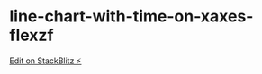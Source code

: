 # line-chart-with-time-on-xaxes-flexzf

[Edit on StackBlitz ⚡️](https://stackblitz.com/edit/line-chart-with-time-on-xaxes-flexzf)